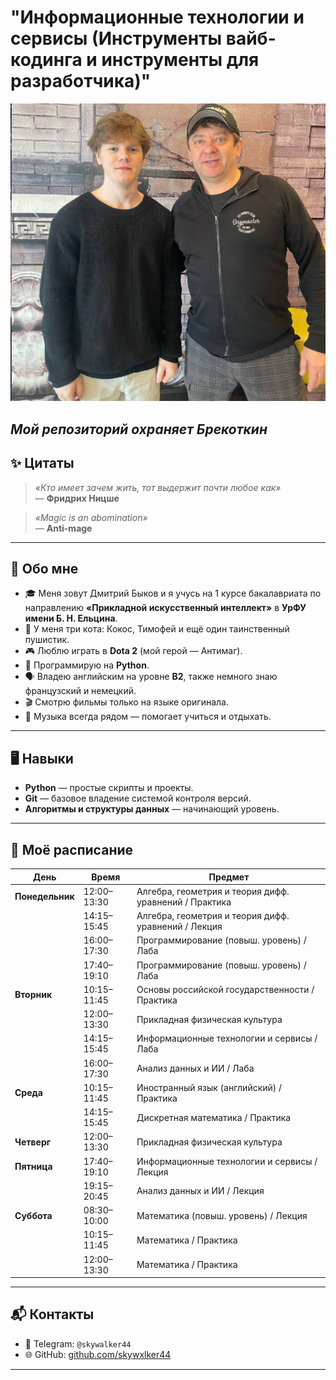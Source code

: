 # "Информационные технологии и сервисы (Инструменты вайб-кодинга и инструменты для разработчика)"

![brekotkin](image.png)

*Мой репозиторий охраняет Брекоткин*
---

## ✨ Цитаты

> *«Кто имеет зачем жить, тот выдержит почти любое как»*  
> — **Фридрих Ницше**

> *«Magic is an abomination»*  
> — **Anti-mage**

---

## 🙂 Обо мне

- 🎓 Меня зовут Дмитрий Быков и я учусь на 1 курсе бакалавриата по направлению **«Прикладной искусственный интеллект»** в **УрФУ имени Б. Н. Ельцина**.  
- 🐾 У меня три кота: Кокос, Тимофей и ещё один таинственный пушистик.  
- 🎮 Люблю играть в **Dota 2** (мой герой — Антимаг).  
- 🐍 Программирую на **Python**.  
- 🗣️ Владею английским на уровне **B2**, также немного знаю французский и немецкий.  
- 🎬 Смотрю фильмы только на языке оригинала.  
- 🎵 Музыка всегда рядом — помогает учиться и отдыхать.  

---

## 🖥️ Навыки

- **Python** — простые скрипты и проекты.  
- **Git** — базовое владение системой контроля версий.  
- **Алгоритмы и структуры данных** — начинающий уровень.  

---

## 📅 Моё расписание

| День       | Время        | Предмет                                                                 |
|------------|--------------|-------------------------------------------------------------------------|
| **Понедельник** | 12:00–13:30 | Алгебра, геометрия и теория дифф. уравнений / Практика                  |
|            | 14:15–15:45 | Алгебра, геометрия и теория дифф. уравнений / Лекция                     |
|            | 16:00–17:30 | Программирование (повыш. уровень) / Лаба                                 |
|            | 17:40–19:10 | Программирование (повыш. уровень) / Лаба                                 |
| **Вторник**    | 10:15–11:45 | Основы российской государственности / Практика                         |
|            | 12:00–13:30 | Прикладная физическая культура                                           |
|            | 14:15–15:45 | Информационные технологии и сервисы / Лаба                               |
|            | 16:00–17:30 | Анализ данных и ИИ / Лаба                                                |
| **Среда**      | 10:15–11:45 | Иностранный язык (английский) / Практика                               |
|            | 14:15–15:45 | Дискретная математика / Практика                                         |
| **Четверг**    | 12:00–13:30 | Прикладная физическая культура                                         |
| **Пятница**    | 17:40–19:10 | Информационные технологии и сервисы / Лекция                           |
|            | 19:15–20:45 | Анализ данных и ИИ / Лекция                                              |
| **Суббота**    | 08:30–10:00 | Математика (повыш. уровень) / Лекция                                   |
|            | 10:15–11:45 | Математика / Практика                                                    |
|            | 12:00–13:30 | Математика / Практика                                                    |

---

## 📬 Контакты

- 💬 Telegram: `@skywalker44`
- 🌐 GitHub: [github.com/skywxlker44](https://github.com/skywxlker44)  

---
